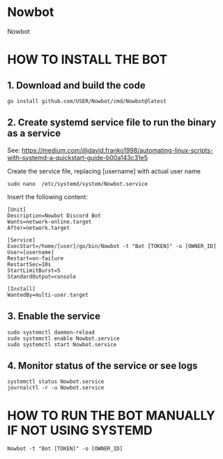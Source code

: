 # Nowbot
Nowbot

# HOW TO INSTALL THE BOT

## 1. Download and build the code

```
go install github.com/USER/Nowbot/cmd/Nowbot@latest
```

## 2. Create systemd service file to run the binary as a service

See: https://medium.com/@david.franko1998/automating-linux-scripts-with-systemd-a-quickstart-guide-b00a143c31e5

Create the service file, replacing [username] with actual user name

```
sudo nano  /etc/systemd/system/Nowbot.service
```

Insert the following content:
```  
[Unit]
Description=Nowbot Discord Bot
Wants=network-online.target
After=network.target

[Service]
ExecStart=/home/[user]/go/bin/Nowbot -t "Bot [TOKEN]" -o [OWNER_ID]
User=[username]
Restart=on-failure
RestartSec=10s
StartLimitBurst=5
StandardOutput=console

[Install]
WantedBy=multi-user.target
```

## 3. Enable the service
```
sudo systemctl daemon-reload
sudo systemctl enable Nowbot.service
sudo systemctl start Nowbot.service
```

## 4. Monitor status of the service or see logs
```
systemctl status Nowbot.service
journalctl -r -u Nowbot.service
```


# HOW TO RUN THE BOT MANUALLY IF NOT USING SYSTEMD

```
Nowbot -t "Bot [TOKEN]" -o [OWNER_ID]
```

